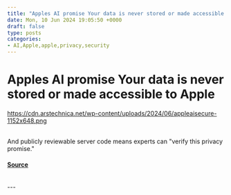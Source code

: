 ```yaml
---
title: "Apples AI promise Your data is never stored or made accessible to Apple"
date: Mon, 10 Jun 2024 19:05:50 +0000
draft: false
type: posts
categories: 
- AI,Apple,apple,privacy,security
---
```

# Apples AI promise Your data is never stored or made accessible to Apple
https://cdn.arstechnica.net/wp-content/uploads/2024/06/appleaisecure-1152x648.png
<br/>

<br/>
And publicly reviewable server code means experts can "verify this privacy promise."

#### [Source](https://arstechnica.com/ai/2024/06/apples-ai-promise-your-data-is-never-stored-or-made-accessible-by-apple/)

<br/>
---
